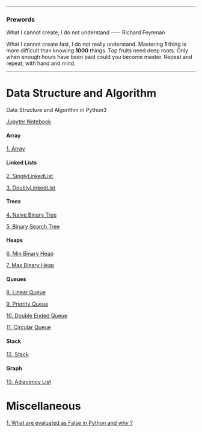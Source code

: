 ******************************************************
### Prewords

What I cannot create, I do not understand ---- Richard Feynman

What I cannot create fast, I do not really understand. Mastering **1** thing is more difficult than knowing **1000** things. Top fruits need deep roots. Only when enough hours have been paid could you become master. Repeat and repeat, with hand and mind.

******************************************************

# Data Structure and Algorithm
Data Structure and Algorithm in Python3

[Jupyter Notebook](https://github.com/BaiqiangGit/Data-Structure-and-Algorithms---Python3/blob/master/nb)

#### Array

[1. Array](https://github.com/BaiqiangGit/Data-Structure-and-Algorithms---Python3/blob/master/ds/Array.py)


#### Linked Lists

[2. SinglyLinkedList](https://github.com/BaiqiangGit/Data-Structure-and-Algorithms---Python3/blob/master/ds/singlyLinkedList.py)

[3. DoublyLinkedList](https://github.com/BaiqiangGit/Data-Structure-and-Algorithms---Python3/blob/master/ds/doublyLinkedList.py)


#### Trees

[4. Naive Binary Tree](https://github.com/BaiqiangGit/Data-Structure-and-Algorithms---Python3/blob/master/ds/naiveBinaryTree.py)

[5. Binary Search Tree](https://github.com/BaiqiangGit/Data-Structure-and-Algorithms---Python3/blob/master/ds/binarySearchTree.py)


#### Heaps

[6. Min Binary Heap](https://github.com/BaiqiangGit/Data-Structure-and-Algorithms---Python3/blob/master/ds/minBinaryHeap.py)

[7. Max Binary Heap](https://github.com/BaiqiangGit/Data-Structure-and-Algorithms---Python3/blob/master/ds/maxBinaryHeap.py)


#### Queues

[8. Linear Queue](https://github.com/BaiqiangGit/Data-Structure-and-Algorithms---Python3/blob/master/ds/Queue.py)

[9. Priority Queue](https://github.com/BaiqiangGit/Data-Structure-and-Algorithms---Python3/blob/master/ds/priorityQueue.py)

[10. Double Ended Queue](https://github.com/BaiqiangGit/Data-Structure-and-Algorithms---Python3/blob/master/ds/Deque.py)

[11. Circular Queue](https://github.com/BaiqiangGit/Data-Structure-and-Algorithms---Python3/blob/master/ds/circularQueue.py)


#### Stack

[12. Stack](https://github.com/BaiqiangGit/Data-Structure-and-Algorithms---Python3/blob/master/ds/stack.py)

#### Graph

[13. Adjacency List](https://github.com/BaiqiangGit/Data-Structure-and-Algorithms---Python3/blob/master/ds/graph.py)

# Miscellaneous
[1. What are evaluated as False in Python and why ?](https://github.com/BaiqiangGit/Data-Structure-and-Algorithms---Python3/blob/master/nb/TruthValueTesting.ipynb)
